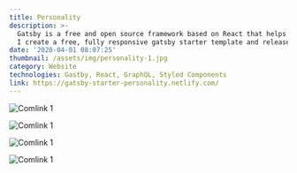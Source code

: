 ```yaml
---
title: Personality
description: >-
  Gatsby is a free and open source framework based on React that helps developers build blazing fast websites and apps. <br>
  I create a free, fully responsive gatsby starter template and released for free under the Creative Commons license.
date: '2020-04-01 08:07:25'
thumbnail: /assets/img/personality-1.jpg
category: Website
technologies: Gastby, React, GraphQL, Styled Components
link: https://gatsby-starter-personality.netlify.com/
---
```


![Comlink 1](/assets/img/personality-1.jpg "Comlink 1")
<br/>

![Comlink 1](/assets/img/personality-3.jpg "Comlink 1")
<br/>

![Comlink 1](/assets/img/personality-2.jpg "Comlink 1")
<br/>

![Comlink 1](/assets/img/personality-4.jpg "Comlink 1")
<br/>


